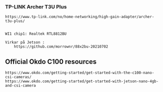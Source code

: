 
### TP-LINK Archer T3U Plus
```
https://www.tp-link.com/no/home-networking/high-gain-adapter/archer-t3u-plus/


WI1 chip1: Realtek RTL8812BU

Virkar på Jetson :
	https://github.com/morrownr/88x2bu-20210702
```

## Official Okdo C100 resources
```
https://www.okdo.com/getting-started/get-started-with-the-c100-nano-csi-cameras/
https://www.okdo.com/getting-started/get-started-with-jetson-nano-4gb-and-csi-camera
```


